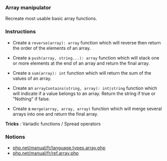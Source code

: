### Array manipulator

Recreate most usable basic array functions.

### Instructions

- Create a `reverse(array): array` function which will reverse then return the order of the elements of an array.

- Create a `push(array, string...): array` function which will stack one or more elements at the end of an array and return the final array.

- Create a `sum(array): int` function which will return the sum of the values ​​of an array.

- Create an `arrayContains(string, array): int|string` function which will indicate if a value belongs to an array. Return the string if true or "Nothing" if false.

- Create a `merge(array, array, array)` function which will merge several arrays into one and return the final array.

**Tricks** : Variadic functions / Spread operators

### Notions

- [php.net/manual/fr/language.types.array.php](https://www.php.net/manual/fr/language.types.array.php)
- [php.net/manual/fr/ref.array.php](https://www.php.net/manual/fr/ref.array.php)
